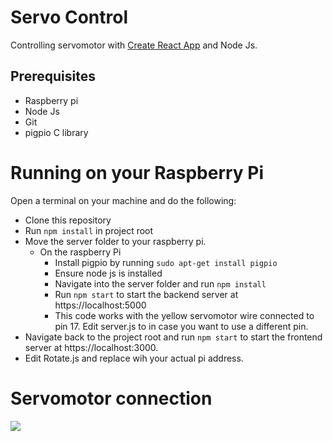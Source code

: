 # Servo Control

Controlling servomotor with [Create React App](https://github.com/facebook/create-react-app) and Node Js.

## Prerequisites
* Raspberry pi
* Node Js
* Git
* pigpio C library

# Running on your Raspberry Pi

Open a terminal on your machine and do the following:

* Clone this repository
* Run ```npm install``` in project root
* Move the server folder to your raspberry pi.
  * On the raspberry Pi
    * Install pigpio by running ```sudo apt-get install pigpio```
    * Ensure node js is installed
    * Navigate into the server folder and run ```npm install```
    * Run ```npm start``` to start the backend server at https://localhost:5000
    * This code works with the yellow servomotor wire connected to pin 17. Edit server.js to in case you want to use a different pin.
* Navigate back to the project root and run ```npm start``` to start the frontend server at https://localhost:3000.
* Edit Rotate.js and replace <your raspberry pi IP address> wih your actual pi address.

# Servomotor connection

<img src="https://raw.githubusercontent.com/fivdi/pigpio/master/example/servo.png">
